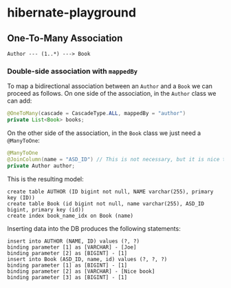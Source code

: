 # hibernate-playground

## One-To-Many Association

```
Author --- (1..*) ---> Book
```

### Double-side association with `mappedBy`

To map a bidirectional association between an `Author` and a `Book` we can proceed as follows. On one side of the association, in the `Author` class we can add:

```java
@OneToMany(cascade = CascadeType.ALL, mappedBy = "author")
private List<Book> books;
```

On the other side of the association, in the `Book` class we just need a `@ManyToOne`:

```java
@ManyToOne
@JoinColumn(name = "ASD_ID") // This is not necessary, but it is nice to be able to define a decent name for the foreign key
private Author author;
```

This is the resulting model:

```
create table AUTHOR (ID bigint not null, NAME varchar(255), primary key (ID))
create table Book (id bigint not null, name varchar(255), ASD_ID bigint, primary key (id))
create index book_name_idx on Book (name)
```

Inserting data into the DB produces the following statements:

```
insert into AUTHOR (NAME, ID) values (?, ?)
binding parameter [1] as [VARCHAR] - [Joe]
binding parameter [2] as [BIGINT] - [1]
insert into Book (ASD_ID, name, id) values (?, ?, ?)
binding parameter [1] as [BIGINT] - [1]
binding parameter [2] as [VARCHAR] - [Nice book]
binding parameter [3] as [BIGINT] - [1]
```
